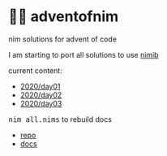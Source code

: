 # 🎄👑 adventofnim

nim solutions for advent of code

I am starting to port all solutions to use [nimib](https://github.com/pietroppeter/nimib)

current content:

  * [2020/day01](2020/day01.html)
  * [2020/day02](2020/day02.html)
  * [2020/day03](2020/day03.html)

<samp>nim all.nims</samp> to rebuild docs

* [repo](https://pietroppeter.github.io/adventofnim/)
* [docs](https://pietroppeter.github.io/adventofnim/)

